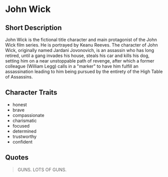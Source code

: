 # John Wick
## Short Description
John Wick is the fictional title character and main protagonist of the John Wick film series. He is portrayed by Keanu Reeves. The character of John Wick, originally named Jardani Jovonovich, is an assassin who has long retired, until a gang invades his house, steals his car and kills his dog, setting him on a near unstoppable path of revenge, after which a former colleague (William Legg) calls in a "marker" to have him fulfill an assassination leading to him being pursued by the entirety of the High Table of Assassins.

## Character Traits
* honest
* brave
* compassionate
* charismatic
* focused
* determined
* trustworthy
* confident

## Quotes
> GUNS. LOTS OF GUNS.
